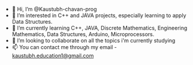 - 👋 Hi, I’m @Kaustubh-chavan-prog
- 👀 I’m interested in C++ and JAVA projects, especially learning to apply Data Structures.
- 🌱 I’m currently learning C++, JAVA, Discrete Mathematics, Engineering Mathematics, Data Structures, Arduino, Microprocessors.
- 💞️ I’m looking to collaborate on all the topics i'm currently studying
- 📫 You can contact me through my email - kaustubh.education1@gmail.com

<!---
Kaustubh-chavan-prog/Kaustubh-chavan-prog is a ✨ special ✨ repository because its `README.md` (this file) appears on your GitHub profile.
You can click the Preview link to take a look at your changes.
--->
